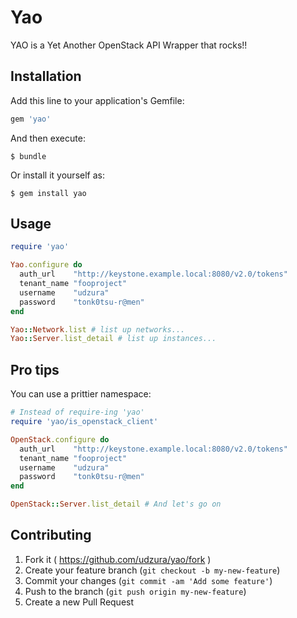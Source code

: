 # Yao

YAO is a Yet Another OpenStack API Wrapper that rocks!!

## Installation

Add this line to your application's Gemfile:

```ruby
gem 'yao'
```

And then execute:

    $ bundle

Or install it yourself as:

    $ gem install yao

## Usage

```ruby
require 'yao'

Yao.configure do
  auth_url    "http://keystone.example.local:8080/v2.0/tokens"
  tenant_name "fooproject"
  username    "udzura"
  password    "tonk0tsu-r@men"
end

Yao::Network.list # list up networks...
Yao::Server.list_detail # list up instances...
```

## Pro tips

You can use a prittier namespace:

```ruby
# Instead of require-ing 'yao'
require 'yao/is_openstack_client'

OpenStack.configure do
  auth_url    "http://keystone.example.local:8080/v2.0/tokens"
  tenant_name "fooproject"
  username    "udzura"
  password    "tonk0tsu-r@men"
end

OpenStack::Server.list_detail # And let's go on
```

## Contributing

1. Fork it ( https://github.com/udzura/yao/fork )
2. Create your feature branch (`git checkout -b my-new-feature`)
3. Commit your changes (`git commit -am 'Add some feature'`)
4. Push to the branch (`git push origin my-new-feature`)
5. Create a new Pull Request
